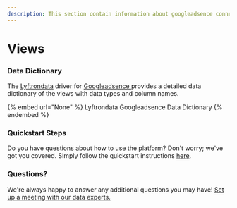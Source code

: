 ```yaml
---
description: This section contain information about googleadsence connector views information
---
```


# Views

### Data Dictionary

The [Lyftrondata](https://www.lyftrondata.com/) driver for [Googleadsence](None/)[ ](https://www.lyftrondata.com/integration/googleadsence/)provides a detailed data dictionary of the views with data types and column names.

{% embed url="None" %}
Lyftrondata Googleadsence Data Dictionary
{% endembed %}

### Quickstart Steps

Do you have questions about how to use the platform? Don't worry; we've got you covered. Simply follow the quickstart instructions [here](../README.md).

### Questions? <a href="#questions" id="questions"></a>

We're always happy to answer any additional questions you may have! [Set up a meeting with our data experts.](https://www.lyftrondata.com/book-a-meeting/)


